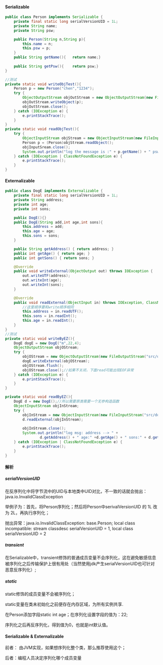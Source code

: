 ####  Serializable

```java
public class Person implements Serializable {
    private final static long serialVersionUID = 1L;
    private String name;
    private String psw;

    public Person(String n,String p){
        this.name = n;
        this.psw = p;
    }
    public String getName(){   return name;}
    
    public String getPsw(){    return psw;}
}

//测试
private static void writeObjTest(){
    Person p = new Person("chen","1234");
    try {
        ObjectOutputStream objOutStream = new ObjectOutputStream(new FileOutputStream("src/person.obj"));
        objOutStream.writeObject(p);
        objOutStream.close();
    } catch (IOException e) {
        e.printStackTrace();
    }
}
private static void readObjTest(){
    try {
        ObjectInputStream objStream = new ObjectInputStream(new FileInputStream("src/person.obj"));
        Person p = (Person)objStream.readObject();
        objInputSream.close();
        System.out.println("log the message is :" + p.getName() + " psw = " +p.getPsw());
    } catch (IOException | ClassNotFoundException e) {
        e.printStackTrace();
    }
}
```



#### Externalizable

```java
public class DogE implements Externalizable {
    private final static long serialVersionUID = 1L;
    private String address;
    private int age;
    private int sons;

    public DogE(){}
    public DogE(String add,int age,int sons){
        this.address = add;
        this.age = age;
        this.sons = sons;
    }

    public String getAddress() { return address; }
    public int getAge() { return age; }
    public int getSons() { return sons; }

    @Override
    public void writeExternal(ObjectOutput out) throws IOException {
        out.writeUTF(address);
        out.writeInt(age);
        out.writeInt(sons);
    }

    @Override
    public void readExternal(ObjectInput in) throws IOException, ClassNotFoundException {
        //这里顺序要和write顺序相同
        this.address = in.readUTF();
        this.sons = in.readInt();
        this.age = in.readInt();
    }
}
//测试
private static void writeByEZ(){
    DogE dogE = new DogE("m",22,4);
    ObjectOutputStream objOStream;
    try {
        objOStream = new ObjectOutputStream(new FileOutputStream("src/doge.txt"));
        dogE.writeExternal(objOStream);
        objOStream.flush();
        objOStream.close();//如果不关闭，下面read可能出现EOF异常
    } catch (IOException e) {
        e.printStackTrace();
    }
}

private static void readByEZ(){
    DogE d = new DogE();//所以需要原类需要一个无参构造函数
    ObjectInputStream objInStream;
    try {
        objInStream = new ObjectInputStream(new FileInputStream("src/doge.txt"));
        d.readExternal(objInStream);
        
        objInStream.close();
        System.out.println("log msg: address --> " +
                d.getAddress() + " age:" +d.getAge() + " sons:" + d.getSons() );
    } catch (IOException | ClassNotFoundException e) {
        e.printStackTrace();
    }
}
```



#### 解析

##### serialVersionUID

在反序列化中将字节流中的UID与本地类中UID对比，不一致的话就会抛出：java.io.InvalidClassException

举例子为：首先，将Person序列化；然后将Person中serivalVersionUID 的 1L 改为 2L，再执行序列化；

抛出异常：java.io.InvalidClassException: base.Person; local class incompatible: stream classdesc serialVersionUID = 1, local class serialVersionUID = 2

##### transient

在Serializable中，transient修饰的普通成员变量不会序列化，这在避免敏感信息被序列化之后传输保护上很有用处（当然使用jdk产生serialVersionUID也可针对恶意反序列化）;

##### static

static修饰的成员变量不会被序列化；

static变量在类未初始化之前便存在内存区域，为所有实例共享.

在Person添加字段static int age；在序列化设置字段的值为：22;

序列化之后再反序列化，得到值为0，也就是int默认值。



####  Serializable & Externalizable

前者： 由JVM实现，如果想序列化整个类，那么推荐使用这个；

后者：编程人员决定序列化哪个成员变量

